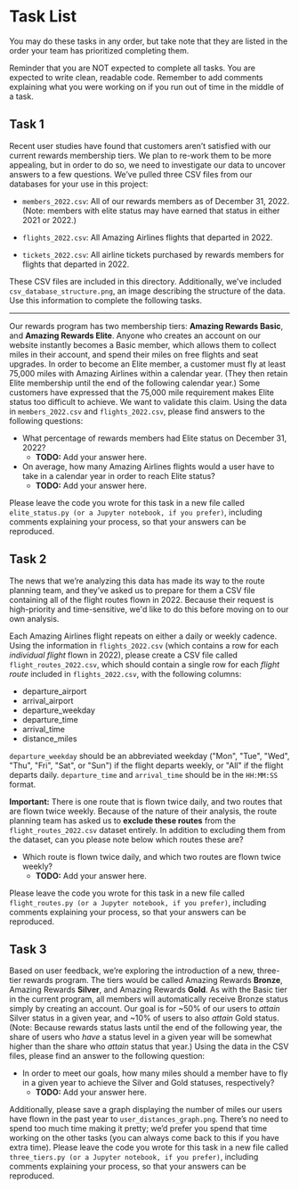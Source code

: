 # Task List

You may do these tasks in any order, but take note that they are listed in the order your team has prioritized completing them.

Reminder that you are NOT expected to complete all tasks. You are expected to write clean, readable code. Remember to add comments explaining what you were working on if you run out of time in the middle of a task.


## Task 1

Recent user studies have found that customers aren’t satisfied with our current rewards membership tiers. We plan to re-work them to be more appealing, but in order to do so, we need to investigate our data to uncover answers to a few questions.
We’ve pulled three CSV files from our databases for your use in this project:

  - `members_2022.csv`: All of our rewards members as of December 31, 2022. (Note: members with elite status may have earned that status in either 2021 or 2022.)

  - `flights_2022.csv`: All Amazing Airlines flights that departed in 2022.

  - `tickets_2022.csv`: All airline tickets purchased by rewards members for flights that departed in 2022.

These CSV files are included in this directory. Additionally, we've included `csv_database_structure.png`, an image describing the structure of the data. Use this information to complete the following tasks.

---

Our rewards program has two membership tiers: **Amazing Rewards Basic**, and **Amazing Rewards Elite**. Anyone who creates an account on our website instantly becomes a Basic member, which allows them to collect miles in their account, and spend their miles on free flights and seat upgrades. In order to become an Elite member, a customer must fly at least 75,000 miles with Amazing Airlines within a calendar year. (They then retain Elite membership until the end of the following calendar year.)
Some customers have expressed that the 75,000 mile requirement makes Elite status too difficult to achieve. We want to validate this claim. Using the data in `members_2022.csv` and `flights_2022.csv`, please find answers to the following questions:
- What percentage of rewards members had Elite status on December 31, 2022?
    - **TODO:** Add your answer here.
- On average, how many Amazing Airlines flights would a user have to take in a calendar year in order to reach Elite status?
    - **TODO:** Add your answer here.

Please leave the code you wrote for this task in a new file called `elite_status.py (or a Jupyter notebook, if you prefer)`, including comments explaining your process, so that your answers can be reproduced.


## Task 2

The news that we’re analyzing this data has made its way to the route planning team, and they’ve asked us to prepare for them a CSV file containing all of the flight routes flown in 2022. Because their request is high-priority and time-sensitive, we'd like to do this before moving on to our own analysis.

Each Amazing Airlines flight repeats on either a daily or weekly cadence. Using the information in `flights_2022.csv` (which contains a row for each *individual flight* flown in 2022), please create a CSV file called `flight_routes_2022.csv`, which should contain a single row for each *flight route* included in `flights_2022.csv`, with the following columns:

- departure_airport
- arrival_airport
- departure_weekday
- departure_time 
- arrival_time
- distance_miles

`departure_weekday` should be an abbreviated weekday ("Mon", "Tue", "Wed", "Thu", "Fri", "Sat", or "Sun") if the flight departs weekly, or "All" if the flight departs daily. `departure_time` and `arrival_time` should be in the `HH:MM:SS` format.

**Important:** There is one route that is flown twice daily, and two routes that are flown twice weekly. Because of the nature of their analysis, the route planning team has asked us to **exclude these routes** from the `flight_routes_2022.csv` dataset entirely. In addition to excluding them from the dataset, can you please note below which routes these are?

- Which route is flown twice daily, and which two routes are flown twice weekly?
    - **TODO:** Add your answer here.


Please leave the code you wrote for this task in a new file called `flight_routes.py (or a Jupyter notebook, if you prefer)`, including comments explaining your process, so that your answers can be reproduced.


## Task 3

Based on user feedback, we’re exploring the introduction of a new, three-tier rewards program. The tiers would be called Amazing Rewards **Bronze**, Amazing Rewards **Silver**, and Amazing Rewards **Gold**. 
As with the Basic tier in the current program, all members will automatically receive Bronze status simply by creating an account. Our goal is for ~50% of our users to *attain* Silver status in a given year, and ~10% of users to also *attain* Gold status. (Note: Because rewards status lasts until the end of the following year, the share of users who *have* a status level in a given year will be somewhat higher than the share who *attain* status that year.)
Using the data in the CSV files, please find an answer to the following question:
- In order to meet our goals, how many miles should a member have to fly in a given year to achieve the Silver and Gold statuses, respectively?
  - **TODO:** Add your answer here.

Additionally, please save a graph displaying the number of miles our users have flown in the past year to `user_distances_graph.png`. There’s no need to spend too much time making it pretty; we’d prefer you spend that time working on the other tasks (you can always come back to this if you have extra time).
Please leave the code you wrote for this task in a new file called `three_tiers.py (or a Jupyter notebook, if you prefer)`, including comments explaining your process, so that your answers can be reproduced.

